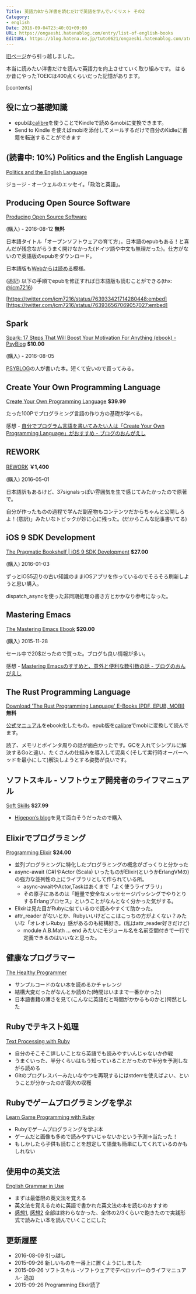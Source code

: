 ```yaml
---
Title: 英語力0から洋書を読むだけで英語を学んでいくリスト その2
Category:
- english
Date: 2016-09-04T23:40:01+09:00
URL: https://ongaeshi.hatenablog.com/entry/list-of-english-books
EditURL: https://blog.hatena.ne.jp/tuto0621/ongaeshi.hatenablog.com/atom/entry/10328749687178200732
---
```


[旧ページ](http://qiita.com/ongaeshi/items/5167f020f1879968a3e6)から引っ越しました。

本当に読みたい洋書だけを読んで英語力を向上させていく取り組みです。
はるか昔にやったTOEICは400点くらいだった記憶があります。

[:contents]

## 役に立つ基礎知識
- epubは[calibre](http://ongaeshi.hatenablog.com/entry/2013/03/12/151447)を使うことでKindleで読めるmobiに変換できます。
- Send to Kindle を使えばmobiを添付してメールするだけで自分のKidleに書籍を転送することができます

## (読書中: 10%) Politics and the English Language
[Politics and the English Language](https://www.amazon.co.jp/dp/B00AZQTM5I)

ジョージ・オーウェルのエッセイ。「政治と英語」。

## Producing Open Source Software
[Producing Open Source Software](http://producingoss.com/)

(購入) - 2016-08-12 **無料**

日本語タイトル「オープンソフトウェアの育て方」。日本語のepubもある！と喜んだが残念ながらうまく開けなかった(ドイツ語や中文も無理だった)。仕方がないので英語版のepubをダウンロード。

日本語版も[Webからは読める](http://producingoss.com/ja/index.html)模様。

(追記) 以下の手順でepubを修正すれば日本語版も読むことができる(thx: [@icm7216](https://twitter.com/icm7216))

[https://twitter.com/icm7216/status/763933421714280448:embed]
[https://twitter.com/icm7216/status/763936567069057027:embed]

## Spark
[Spark: 17 Steps That Will Boost Your Motivation For Anything (ebook) - PsyBlog](http://www.spring.org.uk/spark-how-to-get-motivated) **$10.00**

(購入) - 2016-08-05

[PSYBLOG](http://store.toyokeizai.net/books/9784492045510/)の人が書いた本。短くて安いので買ってみる。

## Create Your Own Programming Language
[Create Your Own Programming Language](http://createyourproglang.com/) **$39.99**

たった100Pでプログラミング言語の作り方の基礎が学べる。

感想 - [自分でプログラム言語を書いてみたい人は「Create Your Own Programming Language」がおすすめ - ブログのおんがえし](http://ongaeshi.hatenablog.com/entry/create-your-own-programming-language)

## REWORK
[REWORK](https://books.wikihub.io/wiki/REWORK) **￥1,400**

(購入) 2016-05-01

日本語訳もあるけど、37signalsっぽい雰囲気を生で感じてみたかったので原著で。

自分が作ったものの過程で学んだ副産物もコンテンツだからちゃんと公開しろよ！(意訳)」みたいなトピックが妙に心に残った。(だからこんな記事書いてる)

## iOS 9 SDK Development
[The Pragmatic Bookshelf | iOS 9 SDK Development](https://pragprog.com/book/adios3/ios-9-sdk-development) **$27.00**

(購入) 2016-01-03

ずっとiOS5辺りの古い知識のままiOSアプリを作っているのでそろそろ刷新しようと思い購入。

dispatch_asyncを使った非同期処理の書き方とかかなり参考になった。

## Mastering Emacs
[The Mastering Emacs Ebook](https://www.masteringemacs.org/order) **$20.00**

(購入) 2015-11-28

セール中で20$だったので買った。ブログも良い情報が多い。

感想 - [Mastering Emacsのすすめと、意外と便利な数引数の話 - ブログのおんがえし](http://ongaeshi.hatenablog.com/entry/mastering-emacs-and-number-argument)

## The Rust Programming Language
[Download 'The Rust Programming Language' E-Books (PDF, EPUB, MOBI)](https://killercup.github.io/trpl-ebook/) **無料**

[公式マニュアル](http://doc.rust-lang.org/nightly/book/)をebook化したもの。epub版を[calibre](http://ongaeshi.hatenablog.com/entry/2013/03/12/151447)でmobiに変換して読んでます。

読了、メモリとポインタ周りの話が面白かったです。GCを入れてシンプルに解決するGoと違い、たくさんの仕組みを導入して泥臭く(そして実行時オーバーヘッドを最小にして)解決しようとする姿勢が良いです。

## ソフトスキル - ソフトウェア開発者のライフマニュアル
[Soft Skills](https://www.manning.com/books/soft-skills) **$27.99**

- [Higepon’s blog](http://d.hatena.ne.jp/higepon/20150921/1442843666)を見て面白そうだったので購入

## Elixirでプログラミング
[Programming Elixir](https://pragprog.com/book/elixir/programming-elixir) **$24.00**

- 並列プログラミングに特化したプログラミングの概念がざっくりと分かった
- async-await (C#)やActor (Scala) いったものがElixir(というかErlangVMの)の強力な並列性の上にライブラリとして作られている所。
  - async-awaitやActor,Taskはあくまで「よく使うライブラリ」
  - その原子にあるのは「軽量で安全なメッセセージパッシングでやりとりするErlangプロセス」ということがなんとなく分かった気がする。
- Elixirは見た目がRubyに似ているので読みやすくて助かった。
- attr_reader がないとか、Rubyいいけどここはこっちの方がよくない？みたいな「オレオレRuby」感があるのも結構好き。(私はattr_reader好きだけど)
  - module A.B.Math … end みたいにモジュール名を名前空間付きで一行で定義できるのはいいなと思った。

## 健康なプログラマー
[The Healthy Programmer](https://pragprog.com/book/jkthp/the-healthy-programmer)

- サンプルコードのない本を読めるかチャレンジ
- 結構大変だったがなんとか読めた(時間はいままで一番かかった)
- 日本語書籍の薄さを見て(こんなに英語だと時間がかかるものかと)愕然とした

## Rubyでテキスト処理
[Text Processing with Ruby](https://pragprog.com/book/rmtpruby/text-processing-with-ruby)

- 自分のそこそこ詳しいことなら英語でも読みやすいんじゃないか作戦
- うまくいった、半分くらいはもう知っていることだったので半分を予測しながら読める
- Gitのプログレスバーみたいなやつを再現するにはstderrを使えばよい、ということが分かったのが最大の収穫

## Rubyでゲームプログラミングを学ぶ
[Learn Game Programming with Ruby](https://pragprog.com/book/msgpkids/learn-game-programming-with-ruby)

- Rubyでゲームプログラミングを学ぶ本
- ゲームだと画像も多めで読みやすいじゃないかという予測→当たった！
- もしかしたら子供も読むことを想定して語彙も簡単にしてくれているのかもしれない

## 使用中の英文法
[English Grammar in Use](http://www.amazon.co.jp/English-Grammar-Use-Answers-CD-ROM/dp/052118939X)

- まずは最低限の英文法を覚える
- 英文法を覚えるために英語で書かれた英文法の本を読むのおすすめ
- [感想1](http://ongaeshi.hatenablog.com/entry/homework-of-winter-break), [感想2](http://ongaeshi.hatenablog.com/entry/english-grammer-in-use-1) 全部は終わらなかった、全体の2/3くらいで飽きたので実践形式で読みたい本を読んでいくことにした

## 更新履歴
- 2016-08-09 引っ越し
- 2015-09-26 新しいものを一番上に置くようにしました
- 2015-09-26 ソフトスキル -ソフトウェアでデベロッパーのライフマニュアル- 追加
- 2015-09-26 Programming Elixir読了
